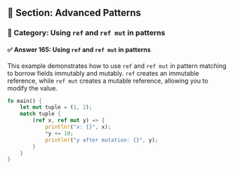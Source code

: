 ## 📘 Section: Advanced Patterns  
### 🔹 Category: Using `ref` and `ref mut` in patterns  
#### ✅ Answer 165: Using `ref` and `ref mut` in patterns

This example demonstrates how to use `ref` and `ref mut` in pattern matching to borrow fields immutably and mutably. `ref` creates an immutable reference, while `ref mut` creates a mutable reference, allowing you to modify the value.

```rust
fn main() {
    let mut tuple = (1, 2);
    match tuple {
        (ref x, ref mut y) => {
            println!("x: {}", x);
            *y += 10;
            println!("y after mutation: {}", y);
        }
    }
}
```
